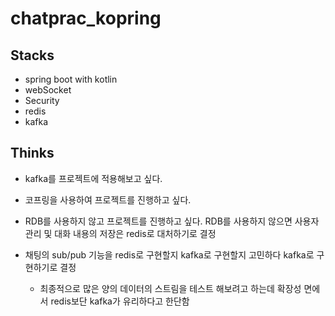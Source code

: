 # chatprac_kopring


## Stacks

- spring boot with kotlin
- webSocket
- Security
- redis 
- kafka


## Thinks

- kafka를 프로젝트에 적용해보고 싶다. 

- 코프링을 사용하여 프로젝트를 진행하고 싶다.

- RDB를 사용하지 않고 프로젝트를 진행하고 싶다.
RDB를 사용하지 않으면 사용자 관리 및 대화 내용의 저장은 redis로 대처하기로 결정


- 채팅의 sub/pub 기능을 redis로 구현할지 kafka로 구현할지 고민하다 kafka로 구현하기로 결정
  - 최종적으로 많은 양의 데이터의 스트림을 테스트 해보려고 하는데 확장성 면에서 redis보단 kafka가 유리하다고 한단함


